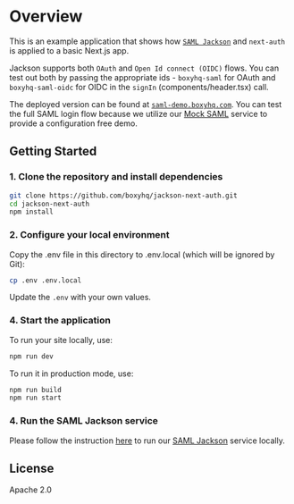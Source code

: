 # Overview

This is an example application that shows how [`SAML Jackson`](https://github.com/boxyhq/jackson) and `next-auth` is applied to a basic Next.js app.

Jackson supports both `OAuth` and `Open Id connect (OIDC)` flows. You can test out both by passing the appropriate ids - `boxyhq-saml` for OAuth and `boxyhq-saml-oidc` for OIDC in the `signIn` (components/header.tsx) call.

The deployed version can be found at [`saml-demo.boxyhq.com`](https://saml-demo.boxyhq.com). You can test the full SAML login flow because we utilize our [Mock SAML](https://mocksaml.com/) service to provide a configuration free demo.

## Getting Started

### 1. Clone the repository and install dependencies

```bash
git clone https://github.com/boxyhq/jackson-next-auth.git
cd jackson-next-auth
npm install
```

### 2. Configure your local environment

Copy the .env file in this directory to .env.local (which will be ignored by Git):

```bash
cp .env .env.local
```

Update the `.env` with your own values.

### 4. Start the application

To run your site locally, use:

```bash
npm run dev
```

To run it in production mode, use:

```bash
npm run build
npm run start
```

### 4. Run the SAML Jackson service

Please follow the instruction [here](https://boxyhq.com/docs/jackson/local-development) to run our [SAML Jackson](https://github.com/boxyhq/jackson) service locally.

## License

Apache 2.0
